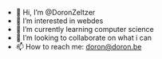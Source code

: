 - 👋 Hi, I’m @DoronZeltzer
- 👀 I’m interested in webdes
- 🌱 I’m currently learning computer science
- 💞️ I’m looking to collaborate on what i can
- 📫 How to reach me: doron@doron.be
